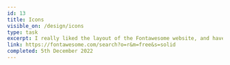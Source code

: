 ```yaml
---
id: 13
title: Icons
visible_on: /design/icons
type: task
excerpt: I really liked the layout of the Fontawesome website, and have used their icons in the past. This was a good oportunity to learn how to implement the icons with Nuxt 3. Click on each icon card to copy the icon name to clipboard.
link: https://fontawesome.com/search?o=r&m=free&s=solid
completed: 5th December 2022
---
```

